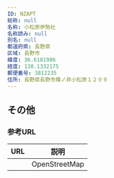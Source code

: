 ```yaml
---
ID: NZAPT
総称: null
名称: 小松原伊勢社
名称読み: null
別名: null
都道府県: 長野県
区域: 長野市
緯度: 36.6181986
経度: 138.1332175
郵便番号: 3812235
住所: 長野県長野市篠ノ井小松原１２９９
---
```


## その他

### 参考URL

| URL | 説明          |
| --- | ------------- |
|     | OpenStreetMap |
